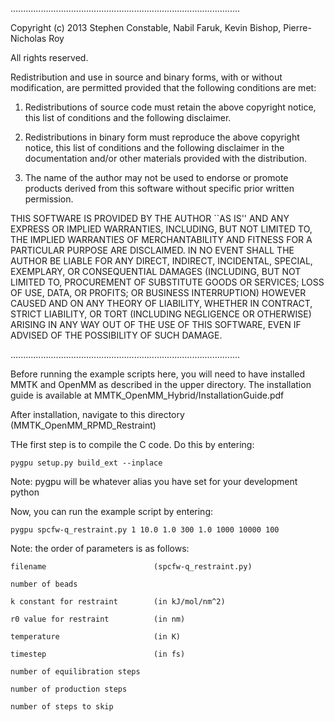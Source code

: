 ...........................................................................................

Copyright (c) 2013 Stephen Constable, Nabil Faruk, Kevin Bishop, Pierre-Nicholas Roy

All rights reserved.

Redistribution and use in source and binary forms, with or without
modification, are permitted provided that the following conditions
are met:

1. Redistributions of source code must retain the above copyright
   notice, this list of conditions and the following disclaimer.

2. Redistributions in binary form must reproduce the above copyright
   notice, this list of conditions and the following disclaimer in the
   documentation and/or other materials provided with the distribution.

3. The name of the author may not be used to endorse or promote products
   derived from this software without specific prior written permission.

THIS SOFTWARE IS PROVIDED BY THE AUTHOR ``AS IS'' AND ANY EXPRESS OR
IMPLIED WARRANTIES, INCLUDING, BUT NOT LIMITED TO, THE IMPLIED WARRANTIES
OF MERCHANTABILITY AND FITNESS FOR A PARTICULAR PURPOSE ARE DISCLAIMED.
IN NO EVENT SHALL THE AUTHOR BE LIABLE FOR ANY DIRECT, INDIRECT,
INCIDENTAL, SPECIAL, EXEMPLARY, OR CONSEQUENTIAL DAMAGES (INCLUDING, BUT
NOT LIMITED TO, PROCUREMENT OF SUBSTITUTE GOODS OR SERVICES; LOSS OF USE,
DATA, OR PROFITS; OR BUSINESS INTERRUPTION) HOWEVER CAUSED AND ON ANY
THEORY OF LIABILITY, WHETHER IN CONTRACT, STRICT LIABILITY, OR TORT
(INCLUDING NEGLIGENCE OR OTHERWISE) ARISING IN ANY WAY OUT OF THE USE OF
THIS SOFTWARE, EVEN IF ADVISED OF THE POSSIBILITY OF SUCH DAMAGE.

...........................................................................................


Before running the example scripts here, you will need to have installed MMTK and OpenMM as described in the upper directory. The installation guide is available at MMTK_OpenMM_Hybrid/InstallationGuide.pdf

After installation, navigate to this directory (MMTK_OpenMM_RPMD_Restraint)

THe first step is to compile the C code. Do this by entering:

    pygpu setup.py build_ext --inplace

Note: pygpu will be whatever alias you have set for your development python

Now, you can run the example script by entering:

    pygpu spcfw-q_restraint.py 1 10.0 1.0 300 1.0 1000 10000 100

Note: the order of parameters is as follows:

    filename                        (spcfw-q_restraint.py)

    number of beads

    k constant for restraint        (in kJ/mol/nm^2)
    
    r0 value for restraint          (in nm)
    
    temperature                     (in K)
    
    timestep                        (in fs)
    
    number of equilibration steps
    
    number of production steps
    
    number of steps to skip 
